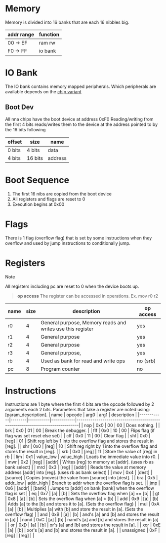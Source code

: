 # Memory
Memory is divided into 16 banks that are each 16 nibbles big.

| addr range | function |
|------------|----------|
| 00 -> EF   | ram rw   |
| F0 -> FF   | io bank  |

# IO Bank
The IO bank contains memory mapped peripherals.
Which peripherals are available depends on the [chip variant](chip_variants.md)

## Boot Dev
All nna chips have the boot device at address 0xF0
Reading/writing from the first 4 bits reads/writes them to the device at the address pointed to by the 16 bits following

| offset |  size   |  name   |
|--------|---------|---------|
| 0 bits | 4 bits  | data    |
| 4 bits | 16 bits | address |

# Boot Sequence
1. The first 16 nibs are copied from the boot device
2. All registers and flags are reset to 0
3. Execution begins at 0x00

# Flags
There is 1 flag (overflow flag) that is set by some instructions when they overflow and used by jump instructions to conditionally jump.

# Registers
> [!NOTE]
> All registers including pc are reset to 0 when the device boots up.

> **op access**
> The register can be accessed in operations. Ex. mov r0 r2
>

| name | size | description                                                | op access |
|------|------|------------------------------------------------------------|-----------|
| r0   | 4    | General purpose, Memory reads and writes use this register | yes       |
| r1   | 4    | General purpose                                            | yes       |
| r2   | 4    | General purpose                                            | yes       |
| r3   | 4    | General purpose,                                           | yes       |
| rb   | 4    | Used as bank for read and write ops                        | no (srb)  |
| pc   | 8    | Program counter                                            | no        |

# Instructions
Instructions are 1 byte where the first 4 bits are the opcode followed by 2 arguments each 2 bits.
Parameters that take a register are noted using: [param_description].
| name       | opcode | arg0      | arg1       | description                                                                   |
|------------|--------|-----------|------------|-------------------------------------------------------------------------------|
| nop        | 0x0    | 00        | 00         | Does nothing.                                                                 |
| brk        | 0x0    | 01        | 00         | Break the debugger.                                                           |
| flf        | 0x0    | 10        | 00         | Flips flag (if flag was set reset else set)                                   |
| clf        | 0x0    | 11        | 00         | Clear flag                                                                    |
| shl        | 0x0    | [reg]     | 01         | Shift reg left by 1 into the overflow flag and stores the result in [reg].    |
| shr        | 0x0    | [reg]     | 10         | Shift reg right by 1 into the overflow flag and stores the result in [reg].   |
| srb        | 0x0    | [reg]     | 11         | Store the value of [reg] in rb                                                |
| lim        | 0x1    | value_low | value_high | Loads the immediate value into r0.                                            |
| mwr        | 0x2    | [reg]     | [addr]     | Writes [reg] to memory at [addr]. (uses rb as bank select)                    |
| mrd        | 0x3    | [reg]     | [addr]     | Reads the value at memory address [addr] into [reg]. (uses rb as bank select) |
| mov        | 0x4    | [dest]    | [source]   | Copies (moves) the value from [source] into [dest].                           |
| bra        | 0x5    | addr_low  | addr_high  | Branch to addr when the overflow flag is set.                                 |
| jmp        | 0x6    | [addr]    | [bank]     | Jumps to [addr] on bank [bank] when the overflow flag is set                  |
| eq         | 0x7    | [a]       | [b]        | Sets the overflow flag when [a] == [b]                                        |
| gt         | 0x8    | [a]       | [b]        | Sets the overflow flag when [a] > [b]                                         |
| add        | 0x9    | [a]       | [b]        | Adds [a] to the [b] and stores it to [a]. (Sets the overflow flag)            |
| mul        | 0xA    | [a]       | [b]        | Multiplies [a] with [b] and store the result in [a]. (Sets the overflow flag) |
| and        | 0xB    | [a]       | [b]        | and's [a] and [b] and stores the result in [a]                                |
| nand       | 0xC    | [a]       | [b]        | nand's [a] and [b] and stores the result in [a]                               |
| or         | 0xD    | [a]       | [b]        | or's [a] and [b] and stores the result in [a].                                |
| xor        | 0xE    | [a]       | [b]        | xor's [a] and [b] and stores the result in [a].                               |
| unassigned | 0xF    | [reg]     | [reg]      |                                                                               |


